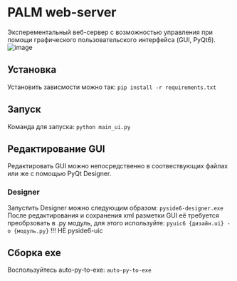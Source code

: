# PALM web-server
Эксперементальный веб-сервер с возможностью управления при помощи графического пользовательского интерфейса (GUI, PyQt6).
![image](https://github.com/ald15/palm-web-server/assets/62624802/447f0cc9-bfec-422d-8deb-e231d747db52)
## Установка
Установить зависмости можно так: ```pip install -r requirements.txt```
## Запуск
Команда для запуска: ```python main_ui.py```
## Редактирование GUI
Редактировать GUI можно непосредственно в соотвествующих файлах или же с помощью PyQt Designer.
### Designer
Запустить Designer можно следующим образом: ```pyside6-designer.exe```
После редактирования и сохранения xml разметки GUI её требуется преобрзовать в .py модуль, для этого используйте:
```pyuic6 {дизайн.ui} -o {модуль.py}```
!!! НЕ pyside6-uic
## Сборка exe
Воспользуйтесь auto-py-to-exe: ```auto-py-to-exe```
